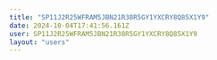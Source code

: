 ```yaml
---
title: "SP11J2R25WFRAM5JBN21R38R5GY1YXCRY8Q85X1Y9"
date: 2024-10-04T17:41:56.161Z
user: SP11J2R25WFRAM5JBN21R38R5GY1YXCRY8Q85X1Y9
layout: "users"
---
```

    